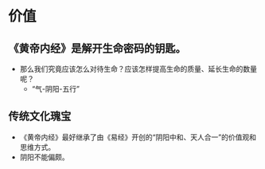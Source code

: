 # 价值
## 《黄帝内经》是解开生命密码的钥匙。
* 那么我们究竟应该怎么对待生命？应该怎样提高生命的质量、延长生命的数量呢？
  * “气-阴阳-五行”
  
## 传统文化瑰宝
* 《黄帝内经》最好继承了由《易经》开创的“阴阳中和、天人合一”的价值观和思维方式。
* 阴阳不能偏颇。


